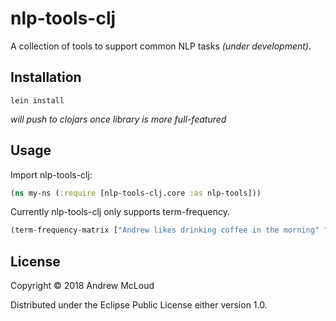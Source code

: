 # nlp-tools-clj

A collection of tools to support common NLP tasks *(under development)*.

## Installation

`lein install`

*will push to clojars once library is more full-featured*

## Usage

Import nlp-tools-clj:

```clojure
(ns my-ns (:require [nlp-tools-clj.core :as nlp-tools]))
```

Currently nlp-tools-clj only supports term-frequency.

```clojure
(term-frequency-matrix ["Andrew likes drinking coffee in the morning" "Mowgli likes chewing a bone in the morning"])
```

## License

Copyright © 2018 Andrew McLoud

Distributed under the Eclipse Public License either version 1.0.
